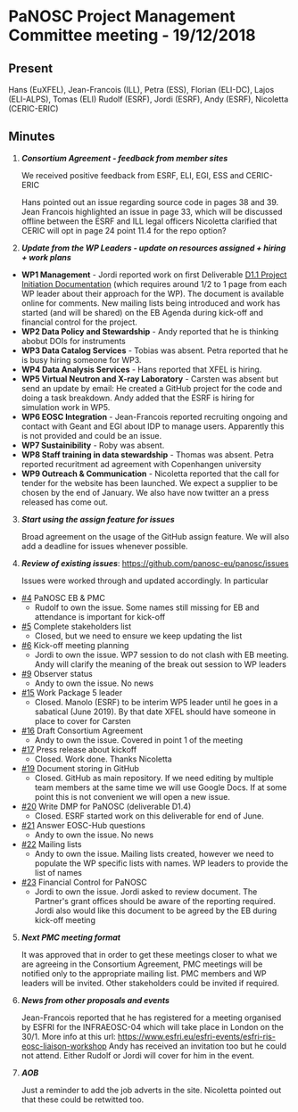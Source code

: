 PaNOSC Project Management Committee meeting - 19/12/2018
========================================================

Present
------

Hans (EuXFEL), Jean-Francois (ILL), Petra (ESS), Florian (ELI-DC), Lajos (ELI-ALPS), Tomas (ELI) Rudolf (ESRF), 
Jordi (ESRF), Andy (ESRF), Nicoletta (CERIC-ERIC)

Minutes
------
1. _**Consortium Agreement - feedback from member sites**_

    We received positive feedback from ESRF, ELI, EGI, ESS and CERIC-ERIC
    
    Hans pointed out an issue regarding source code in pages 38 and 39.
    Jean Francois highlighted an issue in page 33, which will be discussed offline between the ESRF and ILL legal officers
    Nicoletta clarified that CERIC will opt in page 24 point 11.4 for the repo option?
  
2. _**Update from the WP Leaders - update on resources assigned + hiring + work plans**_

*    **WP1 Management** - Jordi reported work on first Deliverable [D1.1 Project Initiation Documentation](https://docs.google.com/document/d/1NIV2ooImKUw7hwrl3VAog8EUWdyp9Fzs78tcM73GO-A/edit?usp=sharing) (which requires 
around 1/2 to 1 page from each WP leader about their approach for the WP). The document is available online for comments. 
New mailing lists being introduced and work has started (and will be shared) on the EB Agenda during kick-off and 
financial control for the project.
*    **WP2 Data Policy and Stewardship** - Andy reported that he is thinking abobut DOIs for instruments
*    **WP3 Data Catalog Services** - Tobias was absent. Petra reported that he is busy hiring someone for WP3.
*    **WP4 Data Analysis Services** - Hans reported that XFEL is hiring.
*    **WP5 Virtual Neutron and X-ray Laboratory** - Carsten was absent but send an update by email: He created a GitHub
project for the code and doing a task breakdown. Andy added that the ESRF is hiring for simulation work in WP5.
*    **WP6 EOSC Integration** - Jean-Francois reported recruiting ongoing and contact with Geant and EGI about IDP to
manage users. Apparently this is not provided and could be an issue.
*    **WP7 Sustainibility** - Roby was absent.
*    **WP8 Staff training in data stewardship** - Thomas was absent. Petra reported recuritment ad agreement with
Copenhangen university
*    **WP9 Outreach & Communication** - Nicoletta reported that the call for tender for the website has been launched.
We expect a supplier to be chosen by the end of January. We also have now twitter an a press released has come out.

3. _**Start using the assign feature for issues**_

    Broad agreement on the usage of the GitHub assign feature. We will also add a deadline for issues whenever possible.

4. _**Review of existing issues**_: https://github.com/panosc-eu/panosc/issues

    Issues were worked through and updated accordingly. In particular
* [#4](https://github.com/panosc-eu/panosc/issues/4) PaNOSC EB & PMC
  * Rudolf to own the issue. Some names still missing for EB and attendance is important for kick-off
* [#5](https://github.com/panosc-eu/panosc/issues/5) Complete stakeholders list
  * Closed, but we need to ensure we keep updating the list
* [#6](https://github.com/panosc-eu/panosc/issues/6) Kick-off meeting planning
  * Jordi to own the issue. WP7 session to do not clash with EB meeting. Andy will clarify the meaning
of the break out session to WP leaders
* [#9](https://github.com/panosc-eu/panosc/issues/9) Observer status
  * Andy to own the issue. No news
* [#15](https://github.com/panosc-eu/panosc/issues/15) Work Package 5 leader
  * Closed. Manolo (ESRF) to be interim WP5 leader until he goes in a sabatical (June 2019). By that
date XFEL should have someone in place to cover for Carsten
* [#16](https://github.com/panosc-eu/panosc/issues/16) Draft Consortium Agreement
  * Andy to own the issue. Covered in point 1 of the meeting
* [#17](https://github.com/panosc-eu/panosc/issues/17) Press release about kickoff
  * Closed. Work done. Thanks Nicoletta
* [#19](https://github.com/panosc-eu/panosc/issues/19) Document storing in GitHub
  * Closed. GitHub as main repository. If we need editing by multiple team members at the same time
we will use Google Docs. If at some point this is not convenient we will open a new issue.
* [#20](https://github.com/panosc-eu/panosc/issues/20) Write DMP for PaNOSC (deliverable D1.4)
  * Closed. ESRF started work on this deliverable for end of June. 
* [#21](https://github.com/panosc-eu/panosc/issues/21) Answer EOSC-Hub questions
  * Andy to own the issue. No news
* [#22](https://github.com/panosc-eu/panosc/issues/22) Mailing lists
  * Andy to own the issue. Mailing lists created, however we need to populate the WP specific lists
with names. WP leaders to provide the list of names
* [#23](https://github.com/panosc-eu/panosc/issues/23) Financial Control for PaNOSC
  * Jordi to own the issue. Jordi asked to review document. The Partner's grant offices should be 
aware of the reporting required. Jordi also would like this document to be agreed by the EB during kick-off
meeting
    
5. _**Next PMC meeting format**_

    It was approved that in order to get these meetings closer to what we are agreeing in the Consortium Agreement, 
PMC meetings will be notified only to the appropriate mailing list. PMC members and WP leaders will be invited. 
Other stakeholders could be invited if required.

5. _**News from other proposals and events**_

    Jean-Francois reported that he has registered for a meeting organised by ESFRI for the INFRAEOSC-04 which will 
take place in London on the 30/1. More info at this url: https://www.esfri.eu/esfri-events/esfri-ris-eosc-liaison-workshop
Andy has received an invitation too but he could not attend. Either Rudolf or Jordi will cover for him in the event.

6. _**AOB**_
    
    Just a reminder to add the job adverts in the site. Nicoletta pointed out that these could be retwitted too.

    
